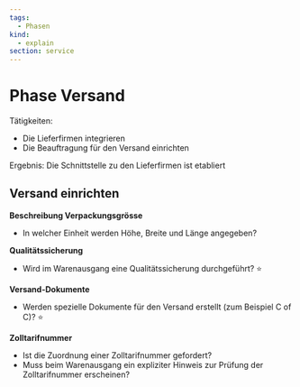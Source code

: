 ```yaml
---
tags:
  - Phasen
kind:
  - explain
section: service
---
```


# Phase Versand

Tätigkeiten:

- Die Lieferfirmen integrieren
- Die Beauftragung für den Versand einrichten

Ergebnis: Die Schnittstelle zu den Lieferfirmen ist etabliert

## Versand einrichten

**Beschreibung Verpackungsgrösse**

- In welcher Einheit werden Höhe, Breite und Länge angegeben?

**Qualitätssicherung**

- Wird im Warenausgang eine Qualitätssicherung durchgeführt? ⭐

**Versand-Dokumente**

- Werden spezielle Dokumente für den Versand erstellt (zum Beispiel C of C)? ⭐

**Zolltarifnummer**

- Ist die Zuordnung einer Zolltarifnummer gefordert?
- Muss beim Warenausgang ein expliziter Hinweis zur Prüfung der Zolltarifnummer erscheinen?
